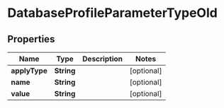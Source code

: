 

# DatabaseProfileParameterTypeOld


## Properties

Name | Type | Description | Notes
------------ | ------------- | ------------- | -------------
**applyType** | **String** |  |  [optional]
**name** | **String** |  |  [optional]
**value** | **String** |  |  [optional]



